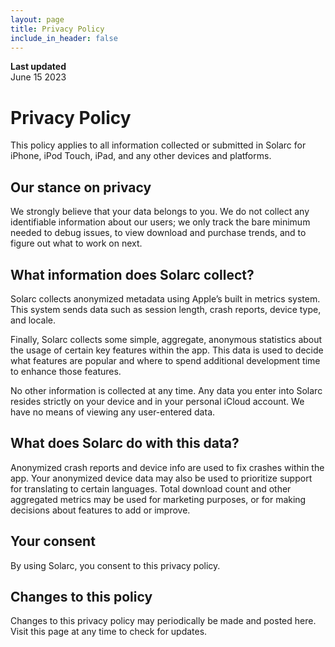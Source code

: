 ```yaml
---
layout: page
title: Privacy Policy
include_in_header: false
---
```


**Last updated**  
June 15 2023

# Privacy Policy

This policy applies to all information collected or submitted in Solarc for iPhone, iPod Touch, iPad, and any other devices and platforms.

## Our stance on privacy

We strongly believe that your data belongs to you. We do not collect any identifiable information about our users; we only track the bare minimum needed to debug issues, to view download and purchase trends, and to figure out what to work on next.

## What information does Solarc collect?

Solarc collects anonymized metadata using Apple’s built in metrics system. This system sends data such as session length, crash reports, device type, and locale.

Finally, Solarc collects some simple, aggregate, anonymous statistics about the usage of certain key features within the app. This data is used to decide what features are popular and where to spend additional development time to enhance those features.

No other information is collected at any time. Any data you enter into Solarc resides strictly on your device and in your personal iCloud account. We have no means of viewing any user-entered data.

## What does Solarc do with this data?

Anonymized crash reports and device info are used to fix crashes within the app. Your anonymized device data may also be used to prioritize support for translating to certain languages. Total download count and other aggregated metrics may be used for marketing purposes, or for making decisions about features to add or improve.

## Your consent

By using Solarc, you consent to this privacy policy.

## Changes to this policy

Changes to this privacy policy may periodically be made and posted here. Visit this page at any time to check for updates.
